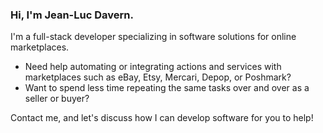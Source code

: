 ### Hi, I'm Jean-Luc Davern. 

I'm a full-stack developer specializing in software solutions for online marketplaces. 

- Need help automating or integrating actions and services with marketplaces such as eBay, Etsy, Mercari, Depop, or Poshmark?
- Want to spend less time repeating the same tasks over and over as a seller or buyer?

Contact me, and let's discuss how I can develop software for you to help!